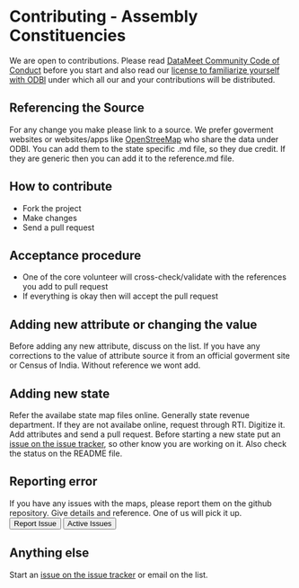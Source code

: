 # Contributing - Assembly Constituencies

We are open to contributions. Please read [DataMeet Community Code of Conduct](http://datameet.org/wiki/guidelines:datameet-community-code-of-conduct) before you start and also read our [license to familiarize yourself with ODBl](http://opendatacommons.org/licenses/odbl) under which all our and your contributions will be distributed.

## Referencing the Source
For any change you make please link to a source. We prefer goverment websites or websites/apps like [OpenStreeMap](https://www.openstreetmap.org) who share the data under ODBl. You can add them to the state specific .md file, so they due credit. If they are generic then you can add it to the reference.md file.

## How to contribute

- Fork the project
- Make changes
- Send a pull request

## Acceptance procedure

- One of the core volunteer will cross-check/validate with the references you add to pull request
- If everything is okay then will accept the pull request

## Adding new attribute or changing the value
Before adding any new attribute, discuss on the list. If you have any corrections to the value of attribute 
source it from an official goverment site or Census of India. Without reference we wont add.
## Adding new state
Refer the availabe state map files online. Generally state revenue department. If they are not availabe online, 
request through RTI. Digitize it. Add attributes and send a pull request. Before starting a new state put an [
issue on the issue tracker](https://github.com/datameet/maps/issues), so other know you are working on it. Also 
check the status on the README file.
## Reporting error
If you have any issues with the maps, please report them on the github repository. Give details and reference. 
One of us will pick it up.
<a href="https://github.com/datameet/maps/issues"><button class="btn btn-primary" type="submit">Report Issue</button></a>
<a href="https://github.com/datameet/maps/issues"><button class="btn btn-primary" type="submit">Active Issues</button></a>
## Anything else
Start an [issue on the issue tracker](https://github.com/datameet/maps/issues) or email on the list.

